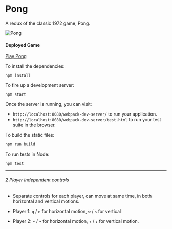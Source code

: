 # Pong

A redux of the classic 1972 game, Pong.

![Pong](http://g.recordit.co/UDCQfTqHi5.gif)

#### Deployed Game
[Play Pong](https://rjohnson4444.github.io/pong/)

To install the dependencies:

```
npm install
```

To fire up a development server:

```
npm start
```

Once the server is running, you can visit:

* `http://localhost:8080/webpack-dev-server/` to run your application.
* `http://localhost:8080/webpack-dev-server/test.html` to run your test suite in the browser.

To build the static files:

```js
npm run build
```


To run tests in Node:

```js
npm test
```

---

###### 2 Player Independent controls
* Separate controls for each player, can move at same time, in both horizontal
and vertical motions.

* Player 1: `q` / `e` for horizontal motion, `w` / `s` for vertical

* Player 2: `←` / `→` for horizontal motion, `↑` / `↓` for vertical motion.
